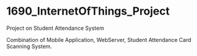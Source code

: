 # 1690_InternetOfThings_Project
Project on Student Attendance System 

Combination of Mobile Application, WebServer, Student Attendance Card Scanning System.
